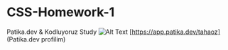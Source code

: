 # CSS-Homework-1
Patika.dev &amp; Kodluyoruz Study
![Alt Text](my_adventure.gif)
[https://app.patika.dev/tahaoz] (Patika.dev profilim)
